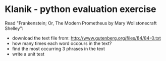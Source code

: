 # Klanik - python evaluation exercise

Read "Frankenstein; Or, The Modern Prometheus by Mary Wollstonecraft Shelley":

- download the text file from: http://www.gutenberg.org/files/84/84-0.txt
- how many times each word occours in the text?
- find the most occurring 3 phrases in the text
- write a unit test
